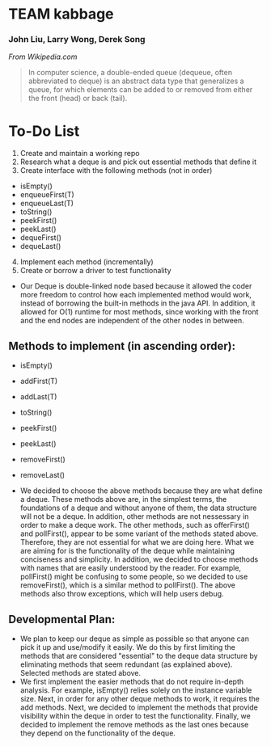 # TEAM kabbage
### John Liu, Larry Wong, Derek Song

_From Wikipedia.com_
> In computer science, a double-ended queue (dequeue, often abbreviated to deque) is an abstract data type that generalizes a queue, for which elements can be added to or removed from either the front (head) or back (tail).

# To-Do List
1) Create and maintain a working repo
2) Research what a deque is and pick out essential methods that define it
3) Create interface with the following methods (not in order)
- isEmpty()
- enqueueFirst(T)
- enqueueLast(T)
- toString()
- peekFirst()
- peekLast()
- dequeFirst()
- dequeLast()
4) Implement each method (incrementally)
5) Create or borrow a driver to test functionality

* Our Deque is double-linked node based because it allowed the coder more freedom to control how each implemented method would work, instead of borrowing the built-in methods in the java API. In addition, it allowed for O(1) runtime for most methods, since working with the front and the end nodes are independent of the other nodes in between. 

## Methods to implement (in ascending order):
- isEmpty()
- addFirst(T)
- addLast(T)
- toString()
- peekFirst()
- peekLast()
- removeFirst()
- removeLast()

- We decided to choose the above methods because they are what define a deque. These methods above are, in the simplest terms, the foundations of a deque and without anyone of them, the data structure will not be a deque. In addition, other methods are not nessessary in order to make a deque work. The other methods, such as offerFirst() and pollFirst(), appear to be some variant of the methods stated above. Therefore, they are not essential for what we are doing here. What we are aiming for is the functionality of the deque while maintaining conciseness and simplicity. In addition, we decided to choose methods with names that are easily understood by the reader. For example, pollFirst() might be confusing to some people, so we decided to use removeFirst(), which is a similar method to pollFirst(). The above methods also throw exceptions, which will help users debug.

## Developmental Plan:
- We plan to keep our deque as simple as possible so that anyone can pick it up and use/modify it easily. We do this by first limiting the methods that are considered "essential" to the deque data structure by eliminating methods that seem redundant (as explained above). Selected methods are stated above. 
- We first implement the easier methods that do not require in-depth analysis. For example, isEmpty() relies solely on the instance variable size. Next, in order for any other deque methods to work, it requires the add methods. Next, we decided to implement the methods that provide visibility within the deque in order to test the functionality. Finally, we decided to implement the remove methods as the last ones because they depend on the functionality of the deque.
